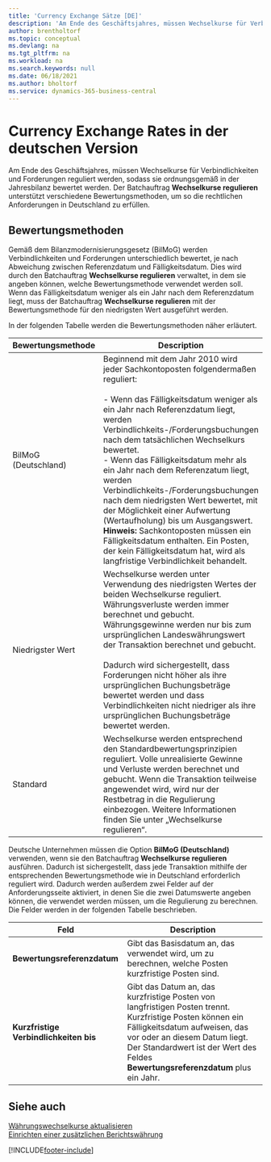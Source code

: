```yaml
---
title: 'Currency Exchange Sätze [DE]'
description: 'Am Ende des Geschäftsjahres, müssen Wechselkurse für Verbindlichkeiten und Forderungen reguliert werden, sodass sie ordnungsgemäß in der Jahresbilanz bewertet werden.'
author: brentholtorf
ms.topic: conceptual
ms.devlang: na
ms.tgt_pltfrm: na
ms.workload: na
ms.search.keywords: null
ms.date: 06/18/2021
ms.author: bholtorf
ms.service: dynamics-365-business-central
---
```

# Currency Exchange Rates in der deutschen Version
Am Ende des Geschäftsjahres, müssen Wechselkurse für Verbindlichkeiten und Forderungen reguliert werden, sodass sie ordnungsgemäß in der Jahresbilanz bewertet werden. Der Batchauftrag **Wechselkurse regulieren** unterstützt verschiedene Bewertungsmethoden, um so die rechtlichen Anforderungen in Deutschland zu erfüllen.  

## Bewertungsmethoden  
Gemäß dem Bilanzmodernisierungsgesetz (BilMoG) werden Verbindlichkeiten und Forderungen unterschiedlich bewertet, je nach Abweichung zwischen Referenzdatum und Fälligkeitsdatum. Dies wird durch den Batchauftrag **Wechselkurse regulieren** verwaltet, in dem sie angeben können, welche Bewertungsmethode verwendet werden soll. Wenn das Fälligkeitsdatum weniger als ein Jahr nach dem Referenzdatum liegt, muss der Batchauftrag **Wechselkurse regulieren** mit der Bewertungsmethode für den niedrigsten Wert ausgeführt werden.  

In der folgenden Tabelle werden die Bewertungsmethoden näher erläutert.  

|Bewertungsmethode|Description|  
|----------------------|---------------------------------------|  
|BilMoG (Deutschland)|Beginnend mit dem Jahr 2010 wird jeder Sachkontoposten folgendermaßen reguliert:<br /><br /> -   Wenn das Fälligkeitsdatum weniger als ein Jahr nach Referenzdatum liegt, werden Verbindlichkeits-/Forderungsbuchungen nach dem tatsächlichen Wechselkurs bewertet.<br />-   Wenn das Fälligkeitsdatum mehr als ein Jahr nach dem Referenzatum liegt, werden Verbindlichkeits-/Forderungsbuchungen nach dem niedrigsten Wert bewertet, mit der Möglichkeit einer Aufwertung (Wertaufholung) bis um Ausgangswert. **Hinweis:**  Sachkontoposten müssen ein Fälligkeitsdatum enthalten. Ein Posten, der kein Fälligkeitsdatum hat, wird als langfristige Verbindlichkeit behandelt.|  
|Niedrigster Wert|Wechselkurse werden unter Verwendung des niedrigsten Wertes der beiden Wechselkurse reguliert. Währungsverluste werden immer berechnet und gebucht. Währungsgewinne werden nur bis zum ursprünglichen Landeswährungswert der Transaktion berechnet und gebucht.<br /><br /> Dadurch wird sichergestellt, dass Forderungen nicht höher als ihre ursprünglichen Buchungsbeträge bewertet werden und dass Verbindlichkeiten nicht niedriger als ihre ursprünglichen Buchungsbeträge bewertet werden.|  
|Standard|Wechselkurse werden entsprechend den Standardbewertungsprinzipien reguliert. Volle unrealisierte Gewinne und Verluste werden berechnet und gebucht. Wenn die Transaktion teilweise angewendet wird, wird nur der Restbetrag in die Regulierung einbezogen. Weitere Informationen finden Sie unter „Wechselkurse regulieren“.|  

Deutsche Unternehmen müssen die Option **BilMoG (Deutschland)** verwenden, wenn sie den Batchauftrag **Wechselkurse regulieren** ausführen. Dadurch ist sichergestellt, dass jede Transaktion mithilfe der entsprechenden Bewertungsmethode wie in Deutschland erforderlich reguliert wird. Dadurch werden außerdem zwei Felder auf der Anforderungsseite aktiviert, in denen Sie die zwei Datumswerte angeben können, die verwendet werden müssen, um die Regulierung zu berechnen. Die Felder werden in der folgenden Tabelle beschrieben.  

|Feld|Description|  
|---------------------------------|---------------------------------------|  
|**Bewertungsreferenzdatum**|Gibt das Basisdatum an, das verwendet wird, um zu berechnen, welche Posten kurzfristige Posten sind.|  
|**Kurzfristige Verbindlichkeiten bis**|Gibt das Datum an, das kurzfristige Posten von langfristigen Posten trennt. Kurzfristige Posten können ein Fälligkeitsdatum aufweisen, das vor oder an diesem Datum liegt. Der Standardwert ist der Wert des Feldes **Bewertungsreferenzdatum** plus ein Jahr.|  

## Siehe auch  
[Währungswechselkurse aktualisieren](../../finance-how-update-currencies.md)  
[Einrichten einer zusätzlichen Berichtswährung](../../finance-how-setup-additional-currencies.md)


[!INCLUDE[footer-include](../../includes/footer-banner.md)]
